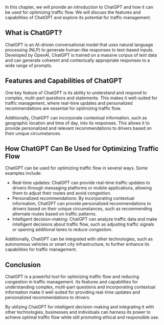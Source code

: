 
In this chapter, we will provide an introduction to ChatGPT and how it can be used for optimizing traffic flow. We will discuss the features and capabilities of ChatGPT and explore its potential for traffic management.

What is ChatGPT?
----------------

ChatGPT is an AI-driven conversational model that uses natural language processing (NLP) to generate human-like responses to text-based inputs. Developed by OpenAI, ChatGPT is trained on a massive corpus of text data and can generate coherent and contextually appropriate responses to a wide range of prompts.

Features and Capabilities of ChatGPT
------------------------------------

One key feature of ChatGPT is its ability to understand and respond to complex, multi-part questions and statements. This makes it well-suited for traffic management, where real-time updates and personalized recommendations are essential for optimizing traffic flow.

Additionally, ChatGPT can incorporate contextual information, such as geographic location and time of day, into its responses. This allows it to provide personalized and relevant recommendations to drivers based on their unique circumstances.

How ChatGPT Can Be Used for Optimizing Traffic Flow
---------------------------------------------------

ChatGPT can be used for optimizing traffic flow in several ways. Some examples include:

* Real-time updates: ChatGPT can provide real-time traffic updates to drivers through messaging platforms or mobile applications, allowing them to adjust their routes and avoid congestion.
* Personalized recommendations: By incorporating contextual information, ChatGPT can provide personalized recommendations to drivers based on their unique circumstances, such as recommending alternate routes based on traffic patterns.
* Intelligent decision-making: ChatGPT can analyze traffic data and make intelligent decisions about traffic flow, such as adjusting traffic signals or opening additional lanes to reduce congestion.

Additionally, ChatGPT can be integrated with other technologies, such as autonomous vehicles or smart city infrastructure, to further enhance its capabilities for traffic management.

Conclusion
----------

ChatGPT is a powerful tool for optimizing traffic flow and reducing congestion in traffic management. Its features and capabilities for understanding complex, multi-part questions and incorporating contextual information make it well-suited for providing real-time updates and personalized recommendations to drivers.

By utilizing ChatGPT for intelligent decision-making and integrating it with other technologies, businesses and individuals can harness its power to achieve optimal traffic flow while still promoting ethical and responsible use.
